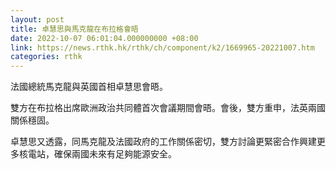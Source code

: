 ```yaml
---
layout: post
title: 卓慧思與馬克龍在布拉格會晤
date: 2022-10-07 06:01:04.000000000 +08:00
link: https://news.rthk.hk/rthk/ch/component/k2/1669965-20221007.htm
categories: rthk
---
```


法國總統馬克龍與英國首相卓慧思會晤。

雙方在布拉格出席歐洲政治共同體首次會議期間會晤。會後，雙方重申，法英兩國關係穩固。

卓慧思又透露，同馬克龍及法國政府的工作關係密切，雙方討論更緊密合作興建更多核電站，確保兩國未來有足夠能源安全。
